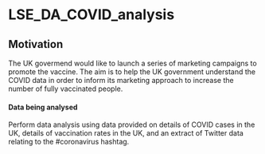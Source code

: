 # LSE_DA_COVID_analysis
## Motivation
The UK govermend would like to launch a series of marketing campaigns to promote the vaccine. The aim is to help the UK government understand the COVID data in order to inform its marketing approach to increase the number of fully vaccinated people.
#### Data being analysed
Perform data analysis using data provided on details of COVID cases in the UK, details of vaccination rates in the UK, and an extract of Twitter data relating to the #coronavirus hashtag. 
